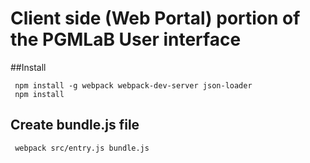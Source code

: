 # Client side (Web Portal) portion of the PGMLaB User interface

##Install

     npm install -g webpack webpack-dev-server json-loader
     npm install

## Create bundle.js file

     webpack src/entry.js bundle.js



